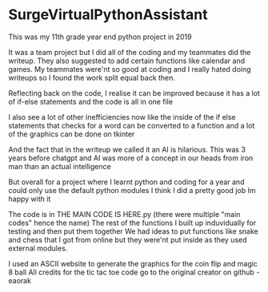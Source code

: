 # SurgeVirtualPythonAssistant

This was my 11th grade year end python project in 2019

It was a team project but I did all of the coding and my teammates did the writeup. They also suggested to add certain functions like calendar and games.
My teammates were'nt so good at coding and I really hated doing writeups so I found the work split equal back then.

Reflecting back on the code, I realise it can be improved because it has a lot of if-else statements and the code is all in one file

I also see a lot of other inefficiencies now like the inside of the if else statements that checks for a word can be converted to a function and a lot of the graphics can be done on tkinter

And the fact that in the writeup we called it an AI is hilarious.
This was 3 years before chatgpt and AI was more of a concept in our heads from iron man than an actual intelligence

But overall for a project where I learnt python and coding for a year and could only use the default python modules
I think I did a pretty good job
Im happy with it

The code is in THE MAIN CODE IS HERE.py (there were multiple "main codes" hence the name)
The rest of the functions I built up induvidually for testing and then put them together
We had ideas to put functions like snake and chess that I got from online but they were'nt put inside as they used external modules.

I used an ASCII website to generate the graphics for the coin flip and magic 8 ball
All credits for the tic tac toe code go to the original creator on github - eaorak